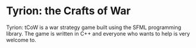 Tyrion: the Crafts of War
===========

Tyrion: tCoW is a war strategy game built using the SFML programming library. The game is written in C++
and everyone who wants to help is very welcome to.



 
